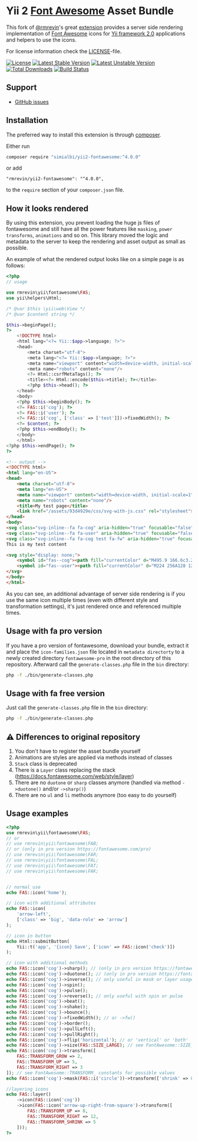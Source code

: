 Yii 2 [Font Awesome](https://fontawesome.com/) Asset Bundle
======================================

This fork of [@rmrevin](https://github.com/rmrevin)'s great [extension](https://github.com/rmrevin/yii2-fontawesome) 
provides a server side rendering implementation of [Font Awesome](https://fontawesome.com/) icons for
[Yii framework 2.0](http://www.yiiframework.com/) applications and helpers to use the icons.

For license information check the [LICENSE](https://github.com/simialbi/yii2-fontawesome/blob/master/LICENSE)-file.

[![License](https://poser.pugx.org/simialbi/yii2-fontawesome/license.svg)](https://packagist.org/packages/simialbi/yii2-fontawesome)
[![Latest Stable Version](https://poser.pugx.org/simialbi/yii2-fontawesome/v/stable.svg)](https://packagist.org/packages/simialbi/yii2-fontawesome)
[![Latest Unstable Version](https://poser.pugx.org/simialbi/yii2-fontawesome/v/unstable.svg)](https://packagist.org/packages/simialbi/yii2-fontawesome)
[![Total Downloads](https://poser.pugx.org/simialbi/yii2-fontawesome/downloads.svg)](https://packagist.org/packages/simialbi/yii2-fontawesome)
[![Build Status](https://github.com/simialbi/yii2-fontawesome/actions/workflows/build.yml/badge.svg)](https://github.com/simialbi/yii2-fontawesome/actions/workflows/build.yml)

Support
-------
* [GitHub issues](https://github.com/simialbi/yii2-fontawesome/issues)

Installation
------------

The preferred way to install this extension is through [composer](https://getcomposer.org/).

Either run

```bash
composer require "simialbi/yii2-fontawesome:^4.0.0"
```

or add

```
"rmrevin/yii2-fontawesome": "^4.0.0",
```

to the `require` section of your `composer.json` file.

How it looks rendered
---------------------
By using this extension, you prevent loading the huge js files of fontawesome and still have all the power features
like `masking`, `power transforms`, `animations` and so on. This library moved the logic and metadata to the server to 
keep the rendering and asset output as small as possible.

An example of what the rendered output looks like on a simple page is as follows: 
```php
<?php
// usage 

use rmrevin\yii\fontawesome\FAS;
use yii\helpers\Html;

/* @var $this \yii\web\View */
/* @var $content string */

$this->beginPage();
?>
    <!DOCTYPE html>
    <html lang="<?= Yii::$app->language; ?>">
    <head>
        <meta charset="utf-8">
        <meta lang="<?= Yii::$app->language; ?>">
        <meta name="viewport" content="width=device-width, initial-scale=1">
        <meta name="robots" content="none"/>
        <?= Html::csrfMetaTags(); ?>
        <title><?= Html::encode($this->title); ?></title>
        <?php $this->head(); ?>
    </head>
    <body>
    <?php $this->beginBody(); ?>
    <?= FAS::i('cog'); ?>
    <?= FAS::i('user'); ?>
    <?= FAS::i('cog', ['class' => ['test']])->fixedWidth(); ?>
    <?= $content; ?>
    <?php $this->endBody(); ?>
    </body>
    </html>
<?php $this->endPage(); ?>
?>
```

```html
<!-- output -->
<!DOCTYPE html>
<html lang="en-US">
<head>
    <meta charset="utf-8">
    <meta lang="en-US">
    <meta name="viewport" content="width=device-width, initial-scale=1">
    <meta name="robots" content="none"/>
    <title>My test page</title>
    <link href="/assets/93d4929e/css/svg-with-js.css" rel="stylesheet">
</head>
<body>
<svg class="svg-inline--fa fa-cog" aria-hidden="true" focusable="false" role="img" data-prefix="fas" data-icon="cog" viewBox="0 0 512 512"><use href="#fas--cog" /></svg>
<svg class="svg-inline--fa fa-user" aria-hidden="true" focusable="false" role="img" data-prefix="fas" data-icon="user" viewBox="0 0 512 512"><use href="#fas--user" /></svg>
<svg class="svg-inline--fa fa-cog test fa-fw" aria-hidden="true" focusable="false" role="img" data-prefix="fas" data-icon="cog" viewBox="0 0 512 512"><use href="#fas--cog" /></svg>
This is my test content

<svg style="display: none;">
    <symbol id="fas--cog"><path fill="currentColor" d="M495.9 166.6c3.2 8.7 .5 18.4-6.4 24.6l-43.3 39.4c1.1 8.3 1.7 16.8 1.7 25.4s-.6 17.1-1.7 25.4l43.3 39.4c6.9 6.2 9.6 15.9 6.4 24.6c-4.4 11.9-9.7 23.3-15.8 34.3l-4.7 8.1c-6.6 11-14 21.4-22.1 31.2c-5.9 7.2-15.7 9.6-24.5 6.8l-55.7-17.7c-13.4 10.3-28.2 18.9-44 25.4l-12.5 57.1c-2 9.1-9 16.3-18.2 17.8c-13.8 2.3-28 3.5-42.5 3.5s-28.7-1.2-42.5-3.5c-9.2-1.5-16.2-8.7-18.2-17.8l-12.5-57.1c-15.8-6.5-30.6-15.1-44-25.4L83.1 425.9c-8.8 2.8-18.6 .3-24.5-6.8c-8.1-9.8-15.5-20.2-22.1-31.2l-4.7-8.1c-6.1-11-11.4-22.4-15.8-34.3c-3.2-8.7-.5-18.4 6.4-24.6l43.3-39.4C64.6 273.1 64 264.6 64 256s.6-17.1 1.7-25.4L22.4 191.2c-6.9-6.2-9.6-15.9-6.4-24.6c4.4-11.9 9.7-23.3 15.8-34.3l4.7-8.1c6.6-11 14-21.4 22.1-31.2c5.9-7.2 15.7-9.6 24.5-6.8l55.7 17.7c13.4-10.3 28.2-18.9 44-25.4l12.5-57.1c2-9.1 9-16.3 18.2-17.8C227.3 1.2 241.5 0 256 0s28.7 1.2 42.5 3.5c9.2 1.5 16.2 8.7 18.2 17.8l12.5 57.1c15.8 6.5 30.6 15.1 44 25.4l55.7-17.7c8.8-2.8 18.6-.3 24.5 6.8c8.1 9.8 15.5 20.2 22.1 31.2l4.7 8.1c6.1 11 11.4 22.4 15.8 34.3zM256 336a80 80 0 1 0 0-160 80 80 0 1 0 0 160z"/></symbol>
    <symbol id="fas--user"><path fill="currentColor" d="M224 256A128 128 0 1 0 224 0a128 128 0 1 0 0 256zm-45.7 48C79.8 304 0 383.8 0 482.3C0 498.7 13.3 512 29.7 512l388.6 0c16.4 0 29.7-13.3 29.7-29.7C448 383.8 368.2 304 269.7 304l-91.4 0z"></path></symbol>
</svg>
</body>
</html>
```

As you can see, an additional advantage of server side rendering is if you use the same icon multiple times (even with
different style and transformation settings), it's just rendered once and referenced multiple times.


Usage with fa pro version
-------------------------
If you have a pro version of fontawesome, download your bundle, extract it and place the `icon-families.json` file
located in `metadata directorty` to a newly created directory `fontawesome-pro` in the root directory of this repository.
Afterward call the `generate-classes.php` file in the `bin` directory:

```bash
php -f ./bin/generate-classes.php
```

Usage with fa free version
--------------------------
Just call the `generate-classes.php` file in the `bin` directory:

```bash
php -f ./bin/generate-classes.php
```

⚠️ Differences to original repository
-------------------------------------
1. You don't have to register the asset bundle yourself
2. Animations are styles are applied via methods instead of classes
3. `Stack` class is deprecated
4. There is a `Layer` class replacing the stack (https://docs.fontawesome.com/web/style/layer)
5. There are no `duotone` or `sharp` classes anymore (handled via method `->duotone()` and/or `->sharp()`)
6. There are no `ul` and `li` methods anymore (too easy to do yourself) 

Usage examples
--------------

```php
<?php
use rmrevin\yii\fontawesome\FAS;
// or
// use rmrevin\yii\fontawesome\FAB;
// or (only in pro version https://fontawesome.com/pro)
// use rmrevin\yii\fontawesome\FAR;
// use rmrevin\yii\fontawesome\FAL;
// use rmrevin\yii\fontawesome\FAT;
// use rmrevin\yii\fontawesome\FAK;


// normal use
echo FAS::icon('home');

// icon with additional attributes
echo FAS::icon(
    'arrow-left', 
    ['class' => 'big', 'data-role' => 'arrow']
);

// icon in button
echo Html::submitButton(
    Yii::t('app', '{icon} Save', ['icon' => FAS::icon('check')])
);

// icon with additional methods
echo FAS::icon('cog')->sharp(); // (only in pro version https://fontawesome.com/pro)
echo FAS::icon('cog')->duotone(); // (only in pro version https://fontawesome.com/pro)
echo FAS::icon('cog')->inverse(); // only useful in mask or layer usage
echo FAS::icon('cog')->spin(); 
echo FAS::icon('cog')->pulse();
echo FAS::icon('cog')->reverse(); // only useful with spin or pulse
echo FAS::icon('cog')->beat();
echo FAS::icon('cog')->shake();
echo FAS::icon('cog')->bounce();
echo FAS::icon('cog')->fixedWidth(); // or ->fw()
echo FAS::icon('cog')->border();
echo FAS::icon('cog')->pullLeft();
echo FAS::icon('cog')->pullRight();
echo FAS::icon('cog')->flip('horizontal'); // or 'vertical' or 'both'
echo FAS::icon('cog')->size(FAS::SIZE_LARGE); // see FontAwesome::SIZE_ constants for possible values
echo FAS::icon('cog')->transform([
    FAS::TRANSFORM_GROW => 2,
    FAS::TRANSFORM_UP => 5,
    FAS::TRANSFORM_RIGHT => 3
]); // see FontAwesome::TRANSFORM_ constants for possible values
echo FAS::icon('cog')->mask(FAS::i('circle'))->transform(['shrink' => 8]);

//layering icons
echo FAS::layer()
    ->icon(FAS::icon('cog'))
    ->icon(FAS::icon('arrow-up-right-from-square')->transform([
        FAS::TRANSFORM_UP => 8,
        FAS::TRANSFORM_RIGHT => 12,
        FAS::TRANSFORM_SHRINK => 5        
    ]));
?>
```
